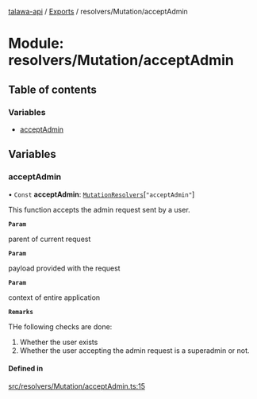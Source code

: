 [talawa-api](../README.md) / [Exports](../modules.md) / resolvers/Mutation/acceptAdmin

# Module: resolvers/Mutation/acceptAdmin

## Table of contents

### Variables

- [acceptAdmin](resolvers_Mutation_acceptAdmin.md#acceptadmin)

## Variables

### acceptAdmin

• `Const` **acceptAdmin**: [`MutationResolvers`](types_generatedGraphQLTypes.md#mutationresolvers)[``"acceptAdmin"``]

This function accepts the admin request sent by a user.

**`Param`**

parent of current request

**`Param`**

payload provided with the request

**`Param`**

context of entire application

**`Remarks`**

THe following checks are done:
1. Whether the user exists
2. Whether the user accepting the admin request is a superadmin or not.

#### Defined in

[src/resolvers/Mutation/acceptAdmin.ts:15](https://github.com/PalisadoesFoundation/talawa-api/blob/b8b7d29/src/resolvers/Mutation/acceptAdmin.ts#L15)
